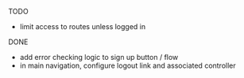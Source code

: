 TODO


+ limit access to routes unless logged in



DONE
+ add error checking logic to sign up button / flow
+ in main navigation, configure logout link and associated controller
